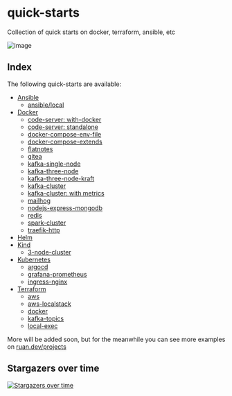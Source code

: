 # quick-starts
Collection of quick starts on docker, terraform, ansible, etc

![image](https://github.com/ruanbekker/quick-starts/assets/567298/1b92e58e-40e0-44cb-9fd2-3452baf67325)


## Index

The following quick-starts are available:

- [Ansible](./ansible)
  - [ansible/local](./ansible/local/)
- [Docker](./docker)
  - [code-server: with-docker](./docker/code-server/with-docker)
  - [code-server: standalone](./docker/code-server/standalone)
  - [docker-compose-env-file](./docker/docker-compose-env-file)
  - [docker-compose-extends](./docker/docker-compose-extends)
  - [flatnotes](./docker/flatnotes)
  - [gitea](./docker/gitea/)
  - [kafka-single-node](./docker/kafka-single-node)
  - [kafka-three-node](./docker/kafka-three-node-cluster)
  - [kafka-three-node-kraft](./docker/kafka-three-node-cluster-kraft)
  - [kafka-cluster](./docker/kafka)
  - [kafka-cluster: with metrics](./docker/kafka-cluster-metrics)
  - [mailhog](./docker/mailhog/)
  - [nodejs-express-mongodb](./docker/nodejs-express-mongodb)
  - [redis](./docker/redis)
  - [spark-cluster](./docker/spark-cluster)
  - [traefik-http](./docker/traefik-http)
- [Helm](./helm)
- [Kind](./kind)
  - [3-node-cluster](./kind/3-node-cluster)
- [Kubernetes](./kubernetes)
  - [argocd](./kubernetes/argocd)
  - [grafana-prometheus](./kubernetes/grafana-prometheus)
  - [ingress-nginx](./kubernetes/ingress-nginx)
- [Terraform](./terraform)
  - [aws](./terraform/aws)
  - [aws-localstack](./terraform/aws-localstack)
  - [docker](./terraform/docker)
  - [kafka-topics](./terraform/kafka-topics)
  - [local-exec](./terraform/local-exec)
  

More will be added soon, but for the meanwhile you can see more examples on [ruan.dev/projects](https://ruan.dev/projects/)

## Stargazers over time

[![Stargazers over time](https://starchart.cc/ruanbekker/quick-starts.svg)](https://starchart.cc/ruanbekker/quick-starts)
